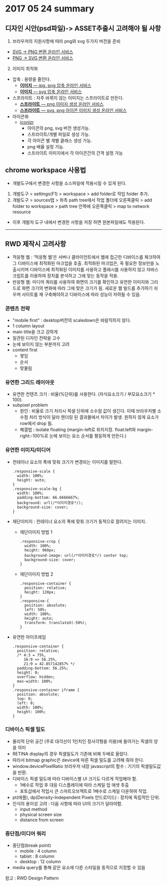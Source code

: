 # 2017 05 24 summary

## 디자인 시안(psd파일)-> ASSET추출시 고려해야 될 사항
1. 브라우저의 지원사항에 따라 png와 svg 두가지 버전을 준비
- [SVG → PNG 변환 온라인 서비스](http://svgtopng.com/ko/)
- [PNG → SVG 변환 온라인 서비스](https://convertio.co/kr/png-svg/)

2. 이미지 최적화
- 압축 : 용량을 줄인다.
  - [__이미지__ — jpg, png 압축 온라인 서비스](https://tinypng.com/)
  - [__이미지__ — svg 압축 온라인 서비스](https://jakearchibald.github.io/svgomg/)
- 스프라이트 : 자주 바뀌지 않는 이미지는 스프라이트로 만든다.
  - [__스프라이트__ — png 이미지 생성 온라인 서비스](http://spritepad.wearekiss.com/)
  - [__스프라이트__ — svg, png 아이콘 이미지 생성 온라인 서비스](https://iconizr.com/)
- 아이콘화
  - [iconizr](https://iconizr.com/)
    - 아이콘의 png, svg 버전 생성가능.
    - 스프라이트/개별 파일로 생성 가능.
    - 각 아이콘 별 개별 클래스 생성 가능.
    - png 배율 설정 가능.
    - 스프라이트 이미지에서 각 아이콘간의 간격 설정 가능

## chrome workspace 사용법
- 개발도구에서 변경한 사항을 소스파일에 적용시킬 수 있게 된다.
1. 개발도구 > settings(F1) > workspace > add folder로 작업 folder 추가.
2. 개발도구 > sources탭 > 좌측 path tree에서 작업 폴더에 오른쪽클릭 > add folder to workspace > path tree 안쪽에 오른쪽클릭 > map to network resource
- 이후 개발자 도구 내에서 변경한 사항을 저장 하면 원본파일에도 적용된다.

---

## RWD 제작시 고려사항
- 적응형 웹 : ‘적응형 웹’은 서버나 클라이언트에서 웹에 접근한 디바이스를 체크하여 그 디바이스에 최적화된 마크업을 호출. 최적화된 마크업은, 꼭 필요한 정보만을 노출시키며 디바이스에 최적화된 이미지를 사용하고 플래시를 사용하지 않고 자바스크립트를 이용하여 장치를 분석하고 그에 맞는 동작을 적용.
- 반응형 웹: 미디어 쿼리를 사용하여 화면의 크기를 확인하고 유연한 이미지와 그리드로 화면 크기의 변화에 따라 그에 맞은 크기가 됨. 새로운 웹 빌드를 추가하기 쉬우며 사이트를 재 구축해야하고 디바이스에 따라 성능이 저하될 수 있음.
### 콘텐츠 전략
- "mobile first" : desktop버전의 scaledown은 바람직하지 않다.
- 1 column layout
- main title을 크고 강하게
- 일관된 디자인 전략을 고수
- 눈에 보이지 않는 부분까지 고려
- content first
  - 쌓임
  - 순서
  - 맞물림
### 유연한 그리드 레이아웃
- 유연한 컨텐츠 크기 : 비율(%단위)를 사용한다. (자식요소크기 / 부모요소크기 * 100).
- subpixel problem
  - 원인 : 비율로 크기 처리시 픽셀 단위에 소수점 값이 생긴다. 이때 브라우저별 소수점 처리 방식이 달라 렌더링 된 결과물에서 차이가 발생. 원하지 않게 요소가 row에서 drop 됨.
  - 해결법 : isolate floating (margin-left로 위치지정. float:left와 margin-right:-100%로 눈에 보이는 요소 순서를 평등하게 만든다.)
### 유연한 이미지/미디어
- 컨테이너 요소의 폭에 맞춰 크기가 변경되는 이미지를 말한다.

      .responsive-scale {
        width: 100%;
        height: auto;
      }
      .responsive-scale-bg {
        width: 100%;
        padding-bottom: 66.6666667%;
        background: url(/*이미지경로*/);
        background-size: cover;
      }
- 재단이미지 : 컨테이너 요소의 폭에 맞춰 크기가 동적으로 잘려지는 이미지.
  - 재단이미지 방법 1

        .responsive-crop {
          width: 100%;
          height: 960px;
          background-image: url(/*이미지경로*/) center top;
          background-size: cover;
        }

  - 재단이미지 방법 2

        .responsive-container {
          position: relative;
          height: 120px;
        }
        .responsive-{
          position: absolute;
          left: 50%;
          width: 100%;
          height: auto;
          transform: translateX(-50%);
        }
- 유연한 아이프레임

      .responsive-container {
        position: relative;
        /* 4:3 = 75%,
           16:9 => 56.25%,
           21:9 = 42.857142857% */
        padding-bottom: 56.25%;
        height: 0;
        overflow: hidden;
        max-width: 100%;
      }
      .responsive-container iframe {
        position: absolute;
        top: 0;
        left: 0;
        width: 100%;
        height: 100%;
      }

### 디바이스 픽셀 밀도
- 물리적 단위 공간 (주로 대각선이 1인치인 정사각형을 이용)에 들어가는 픽셀의 양을 의미
- RETINA display의 경우 픽셀밀도가 기존에 비해 두배로 올랐다.
- 따라서 bitmap graphic은 device에 따른 픽셀 밀도를 고려해 줘야 한다.
- window.devicePixelRatio 브라우저 내장 javascript의 함수 : 기기의 픽셀밀도값을 반환.
- 디바이스 픽셀 밀도에 따라 디바이스별 UI 크기도 다르게 작업해야 함.
  - 1배수로 작업 후 대응 디스플레이에 따라 스케일 업 애샛 추출
  - 포토샵에서 작업시 큰 스마트오브젝트로 1배수로 스케일 다운하여 작업.
- pt(애플), dp(Density-Independent Pixels 안드로이드) : 장치에 독립적인 단위.
- 인식의 용이성 고려 : 다음 사항에 따라 UI의 크기가 달라야함.
  - input method
  - physical screen size
  - distance from screen

### 중단점/미디어 쿼리
- 중단점(break point)
  - mobile : 4 column
  - tablet : 8 column
  - desktop : 12 column
- media query를 통해 같은 요소에 다른 스타일을 동적으로 지정할 수 있음

참고 : RWD Design Pattern